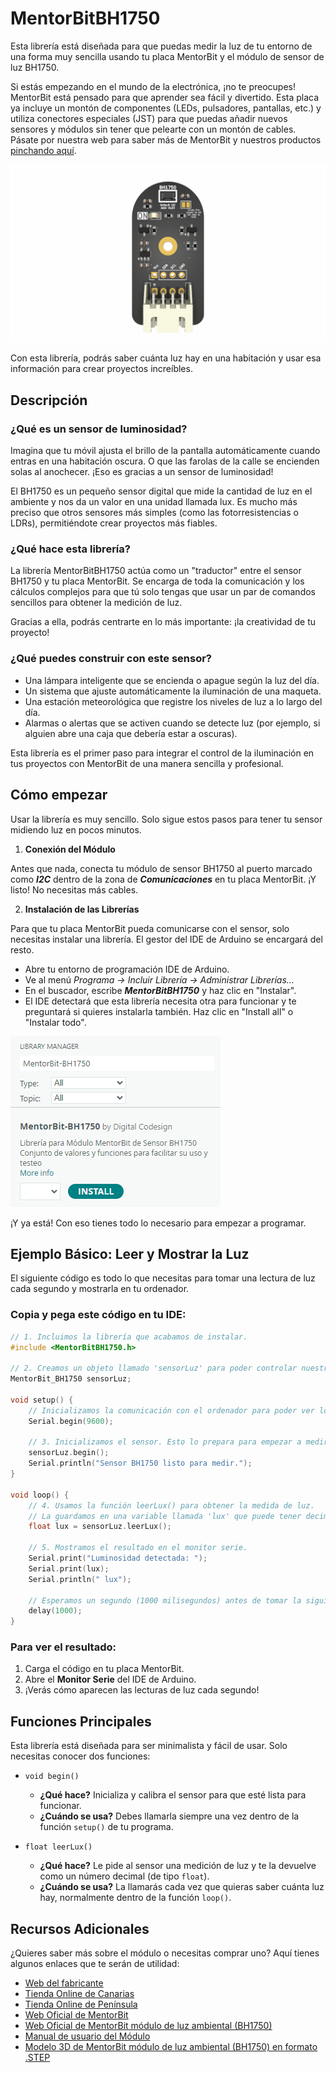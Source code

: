 # MentorBitBH1750

Esta librería está diseñada para que puedas medir la luz de tu entorno de una forma muy sencilla usando tu placa MentorBit y el módulo de sensor de luz BH1750.

Si estás empezando en el mundo de la electrónica, ¡no te preocupes! MentorBit está pensado para que aprender sea fácil y divertido. Esta placa ya incluye un montón de componentes (LEDs, pulsadores, pantallas, etc.) y utiliza conectores especiales (JST) para que puedas añadir nuevos sensores y módulos sin tener que pelearte con un montón de cables. Pásate por nuestra web para saber más de MentorBit y nuestros productos [pinchando aquí](https://digitalcodesign.com/).

![Render del Módulo MentorBit de Luxómetro.](https://github.com/DigitalCodesign/MentorBit-BH1750/blob/main/assets/AmbientLight_Module.png)

Con esta librería, podrás saber cuánta luz hay en una habitación y usar esa información para crear proyectos increíbles.

## Descripción
### ¿Qué es un sensor de luminosidad?

Imagina que tu móvil ajusta el brillo de la pantalla automáticamente cuando entras en una habitación oscura. O que las farolas de la calle se encienden solas al anochecer. ¡Eso es gracias a un sensor de luminosidad!

El BH1750 es un pequeño sensor digital que mide la cantidad de luz en el ambiente y nos da un valor en una unidad llamada lux. Es mucho más preciso que otros sensores más simples (como las fotorresistencias o LDRs), permitiéndote crear proyectos más fiables.

### ¿Qué hace esta librería?

La librería MentorBitBH1750 actúa como un "traductor" entre el sensor BH1750 y tu placa MentorBit. Se encarga de toda la comunicación y los cálculos complejos para que tú solo tengas que usar un par de comandos sencillos para obtener la medición de luz.

Gracias a ella, podrás centrarte en lo más importante: ¡la creatividad de tu proyecto!

### ¿Qué puedes construir con este sensor?

- Una lámpara inteligente que se encienda o apague según la luz del día.
- Un sistema que ajuste automáticamente la iluminación de una maqueta.
- Una estación meteorológica que registre los niveles de luz a lo largo del día.
- Alarmas o alertas que se activen cuando se detecte luz (por ejemplo, si alguien abre una caja que debería estar a oscuras).

Esta librería es el primer paso para integrar el control de la iluminación en tus proyectos con MentorBit de una manera sencilla y profesional.

## Cómo empezar

Usar la librería es muy sencillo. Solo sigue estos pasos para tener tu sensor midiendo luz en pocos minutos.

1. **Conexión del Módulo**

Antes que nada, conecta tu módulo de sensor BH1750 al puerto marcado como ***I2C*** dentro de la zona de ***Comunicaciones*** en tu placa MentorBit. ¡Y listo! No necesitas más cables.

2. **Instalación de las Librerías**

Para que tu placa MentorBit pueda comunicarse con el sensor, solo necesitas instalar una librería. El gestor del IDE de Arduino se encargará del resto.

- Abre tu entorno de programación IDE de Arduino.
- Ve al menú *Programa -> Incluir Librería -> Administrar Librerías...*
- En el buscador, escribe ***MentorBitBH1750*** y haz clic en "Instalar".
- El IDE detectará que esta librería necesita otra para funcionar y te preguntará si quieres instalarla también. Haz clic en "Install all" o "Instalar todo".

![Ejemplo de búsqueda en el gestor de librerías del IDE de Arduino.](https://github.com/DigitalCodesign/MentorBit-BH1750/blob/main/assets/library_instalation_example.png)

¡Y ya está! Con eso tienes todo lo necesario para empezar a programar.

## Ejemplo Básico: Leer y Mostrar la Luz

El siguiente código es todo lo que necesitas para tomar una lectura de luz cada segundo y mostrarla en tu ordenador.

### Copia y pega este código en tu IDE:

```c++
// 1. Incluimos la librería que acabamos de instalar.
#include <MentorBitBH1750.h>

// 2. Creamos un objeto llamado 'sensorLuz' para poder controlar nuestro sensor.
MentorBit_BH1750 sensorLuz;

void setup() {
    // Inicializamos la comunicación con el ordenador para poder ver los mensajes.
    Serial.begin(9600);

    // 3. Inicializamos el sensor. Esto lo prepara para empezar a medir.
    sensorLuz.begin();
    Serial.println("Sensor BH1750 listo para medir.");
}

void loop() {
    // 4. Usamos la función leerLux() para obtener la medida de luz.
    // La guardamos en una variable llamada 'lux' que puede tener decimales (float).
    float lux = sensorLuz.leerLux();

    // 5. Mostramos el resultado en el monitor serie.
    Serial.print("Luminosidad detectada: ");
    Serial.print(lux);
    Serial.println(" lux");

    // Esperamos un segundo (1000 milisegundos) antes de tomar la siguiente medida.
    delay(1000);
}
```

### Para ver el resultado:

1. Carga el código en tu placa MentorBit.
2. Abre el **Monitor Serie** del IDE de Arduino.
3. ¡Verás cómo aparecen las lecturas de luz cada segundo!

## Funciones Principales

Esta librería está diseñada para ser minimalista y fácil de usar. Solo necesitas conocer dos funciones:

- <code>void begin()</code>
   - **¿Qué hace?** Inicializa y calibra el sensor para que esté lista para funcionar.
   - **¿Cuándo se usa?** Debes llamarla siempre una vez dentro de la función <code>setup()</code> de tu programa.

- <code>float leerLux()</code>
   - **¿Qué hace?** Le pide al sensor una medición de luz y te la devuelve como un número decimal (de tipo <code>float</code>).
   - **¿Cuándo se usa?** La llamarás cada vez que quieras saber cuánta luz hay, normalmente dentro de la función <code>loop()</code>.

## Recursos Adicionales

¿Quieres saber más sobre el módulo o necesitas comprar uno? Aquí tienes algunos enlaces que te serán de utilidad:

- [Web del fabricante](https://digitalcodesign.com/)
- [Tienda Online de Canarias](https://canarias.digitalcodesign.com/shop)
- [Tienda Online de Península](https://digitalcodesign.com/shop)
- [Web Oficial de MentorBit](https://digitalcodesign.com/mentorbit)
- [Web Oficial de MentorBit módulo de luz ambiental (BH1750)](https://canarias.digitalcodesign.com/shop/00040019-mentorbit-modulo-de-luz-ambiental-bh1750-8723)
- [Manual de usuario del Módulo](https://drive.google.com/file/d/1Fyj9xgbW73O7kZXQNKaLQ3aaK3cpGDZH/view?usp=drive_link)
- [Modelo 3D de MentorBit módulo de luz ambiental (BH1750) en formato .STEP](https://drive.google.com/file/d/1ls4nBeFIT4mTYakK8VwrOEo9ZjGpJ4pV/view?usp=drive_link)
